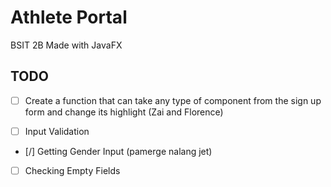 # Athlete Portal 

BSIT 2B
Made with JavaFX

## TODO
- [ ] Create a function that can take any type of component from the sign up form and change its highlight (Zai and Florence)

- [ ] Input Validation

- [/] Getting Gender Input (pamerge nalang jet)

- [ ] Checking Empty Fields
